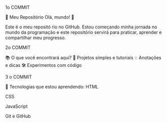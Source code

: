 1o COMMIT

🚀 Meu Repositório
Olá, mundo! 👋

Este é o meu repositó rio no GitHub. Estou começando minha jornada no mundo da programação e este repositório servirá para praticar, aprender e compartilhar meu progresso.

2o COMMIT

📚 O que você encontrará aqui?
📝 Projetos simples e tutoriais
💡 Anotações e dicas
🛠️ Experimentos com código


3 o COMMIT

🌱 Tecnologias que estou aprendendo:
HTML

CSS

JavaScript

Git e GitHub
